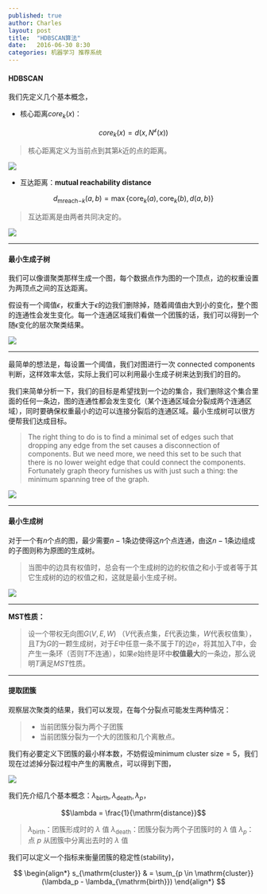 ```yaml
---
published: true
author: Charles
layout: post
title:  "HDBSCAN算法"
date:   2016-06-30 8:30
categories: 机器学习 推荐系统
---
```


#### HDBSCAN

我们先定义几个基本概念，

- 核心距离$core_k(x)$：

$$core_k(x) = d(x,N^{\mathcal{k}}(x))$$

> 核心距离定义为当前点到其第$k$近的点的距离。

![][2]

- 互达距离：**mutual reachability distance**

$$d_{\mathrm{mreach-}k}(a,b) = \max \{\mathrm{core}_k(a), \mathrm{core}_k(b), d(a,b) \}$$

> 互达距离是由两者共同决定的。

![][3]

---

#### 最小生成子树

我们可以像谱聚类那样生成一个图，每个数据点作为图的一个顶点，边的权重设置为两顶点之间的互达距离。

假设有一个阈值$\epsilon$，权重大于$\epsilon$的边我们删除掉，随着阈值由大到小的变化，整个图的连通性会发生变化。每一个连通区域我们看做一个团簇的话，我们可以得到一个随$\epsilon$变化的层次聚类结果。

![][4]

---

最简单的想法是，每设置一个阈值，我们对图进行一次 connected components 判断，这样效率太低，实际上我们可以利用最小生成子树来达到我们的目的。

我们来简单分析一下，我们的目标是希望找到一个边的集合，我们删除这个集合里面的任何一条边，图的连通性都会发生变化（某个连通区域会分裂成两个连通区域），同时要确保权重最小的边可以连接分裂后的连通区域。最小生成树可以很方便帮我们达成目标。

>  The right thing to do is to find a minimal set of edges such that dropping any edge from the set causes a disconnection of components. But we need more, we need this set to be such that there is no lower weight edge that could connect the components. Fortunately graph theory furnishes us with just such a thing: the minimum spanning tree of the graph.

![][5]

---

#### 最小生成树

对于一个有$n$个点的图，最少需要$n-1$条边使得这$n$个点连通，由这$n-1$条边组成的子图则称为原图的生成树。

> 当图中的边具有权值时，总会有一个生成树的边的权值之和小于或者等于其它生成树的边的权值之和，这就是最小生成子树。

![][1]

---

**MST性质：**

> 设一个带权无向图$G(V,E,W)$ （$V$代表点集，$E$代表边集，$W$代表权值集），且$T$为$G$的一颗生成树，对于$E$中任意一条不属于$T$的边$e$，将其加入$T$中，会产生一条环（否则$T$不连通），如果$e$始终是环中**权值最大**的一条边，那么说明$T$满足$MST$性质。

---

#### 提取团簇

观察层次聚类的结果，我们可以发现，在每个分裂点可能发生两种情况：

> - 当前团簇分裂为两个子团簇
> - 当前团簇分裂为一个大的团簇和几个离散点。

我们有必要定义下团簇的最小样本数，不妨假设$\text{minimum cluster size}=5$，我们现在过滤掉分裂过程中产生的离散点，可以得到下图，

![][6]

我们先介绍几个基本概念：$\lambda_{\mathrm{birth}},\lambda_{\mathrm{death}},\lambda_p$，

$$\lambda = \frac{1}{\mathrm{distance}}$$

> $\lambda_{\mathrm{birth}}$：团簇形成时的 $\lambda$ 值 
> $\lambda_{\mathrm{death}}$：团簇分裂为两个子团簇时的 $\lambda$ 值 
> $\lambda_p$：点 $p$ 从团簇中分离出去时的 $\lambda$ 值 



我们可以定义一个指标来衡量团簇的稳定性(stability)，

$$
\begin{align*}
s_{\mathrm{cluster}} & = \sum_{p \in \mathrm{cluster}} (\lambda_p - \lambda_{\mathrm{birth}}) 
\end{align*}
$$


[1]:http://7xjbdi.com1.z0.glb.clouddn.com/300px-Minimum_spanning_tree.svg.png
[2]:http://7xjbdi.com1.z0.glb.clouddn.com/distance1.svg
[3]:http://7xjbdi.com1.z0.glb.clouddn.com/m_reach.png
[4]:http://7xjbdi.com1.z0.glb.clouddn.com/hierarchy_cluster.png
[5]:http://7xjbdi.com1.z0.glb.clouddn.com/minimum_sp_tree.png
[6]:http://7xjbdi.com1.z0.glb.clouddn.com/condense_cluster.png
